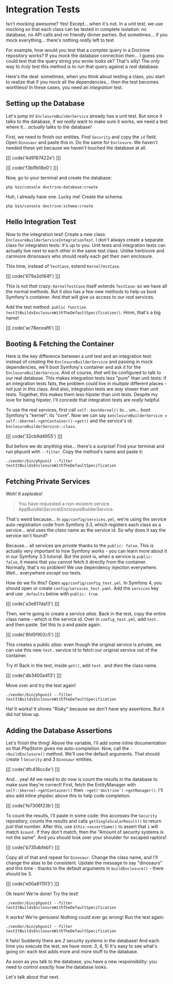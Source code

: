# Integration Tests

Isn't *mocking* awesome? Yes! Except... when it's not. In a unit test, we use mocking
so that each class can be tested in complete isolation: no database, no API calls
and no friendly dinner parties. But sometimes... if you mock everything... there's
nothing *really* left to test

For example, how would you test that a complex query in a Doctrine repository works?
If you *mock* the database connection then... I guess you could test that the query
string you wrote looks ok? That's silly! The *only* way to *truly* test this method
is to run that query against a *real* database.

Here's the deal: sometimes, when you think about testing a class, you start to
realize that if you mock all the dependencies... then the test becomes worthless!
In these cases, you need an *integration* test.

## Setting up the Database

Let's jump in! `EnclosureBuilderService` already has a unit test. But since it talks
to the database, if we *really* want to make sure it works, we need a test where it...
*actually* talks to the database!

First, we need to finish our entities. Find ``Security`` and copy the ``id`` field.
Open ``Dinosaur`` and paste this in. Do the same for ``Enclosure``. We haven't needed
these yet because we haven't touched the database at all. 

[[[ code('4d9187422e') ]]]

[[[ code('f3b1fb18e0') ]]]

Now, go to your terminal and create the database:

```terminal
php bin/console doctrine:database:create
```

Huh, I already have one. Lucky me! Create the schema:

```terminal
php bin/console doctrine:schema:create
```

## Hello Integration Test

Now to the integration test! Create a new class: `EnclosureBuilderServiceIntegrationTest`.
I don't always create a separate class for integration tests: it's up to you. Unit
tests and integration tests can actually live next to each other in the same test
class. Unlike herbivore and carnivore dinsosaurs who should really each get their
own enclosure.

This time, instead of `TestCase`, extend `KernelTestCase`.

[[[ code('679a2d164f') ]]]

This is not *that* crazy: `KernelTestCase` itself extends `TestCase`: so we have
all the normal methods. But it *also* has a few new methods to help us boot Symfony's
container. And *that* will give us access to our *real* services.

Add the test method: `public function testItBuildsEnclosureWithTheDefaultSpecification()`.
Hmm, that's a big name!

[[[ code('ac78eceaf6') ]]]

## Booting & Fetching the Container

Here is the key difference between a unit test and an integration test: instead of
creating the `EnclosureBuilderService` and passing in mock dependencies,
we'll boot Symfony's container and ask *it* for the `EnclosureBuilderService`.
And of course, *that* will be configured to talk to our real database. This makes
integration tests less "pure" than unit tests: if an integration tests fails, the
problem could live in *multiple* different places - not just in *this* class. And
also, integration tests are *way* slower than unit tests. Together, this makes them
less hipster than unit tests. Despite my love for being hipster, I'll concede that
integration tests are *really* helpful.

To use the real services, first call `self::bootKernel()` to... um... boot Symfony's
"kernel": its "core". Now we can say `$enclosureBuilderService = self::$kernel->getContainer()->get()`
and the service's id: `EnclosureBuilderService::class`.

[[[ code('32cb9d4955') ]]]

But before we do *anything* else... there's a surprise! Find your terminal and run
phpunit with `--filter`. Copy the method's name and paste it:

```terminal-silent
./vendor/bin/phpunit --filter testItBuildsEnclosureWithTheDefaultSpecification
```

## Fetching Private Services

Woh! It *explodes*!

> You have requested a non-existent service AppBundle\Service\EnclosureBuilderService.

That's weird because... in `app/config/services.yml`, we're using the service
auto-registration code from Symfony 3.3, which registers each class as a service...
and uses the *class* name as the service id. So why does it say the service isn't
found?

Because... all services are *private* thanks to the `public: false`. This is actually
very important to how Symfony works - you can learn more about it in our Symfony 3.3
tutorial. But the point is, when a service is `public: false`, it means that you
cannot fetch it directly from the container. Normally, that's no problem! We use
dependency injection everywhere. Well... everywhere *except* our tests.

How do we fix this? Open `app/config/config_test.yml`. In Symfony 4, you should
open or create `config/services_test.yaml`. Add the `services` key and use `_defaults`
below with `public: true`.

[[[ code('a3e817da13') ]]]

Then, we're going to create a service *alias*. Back in the test, copy the entire
class name - which is the service id. Over in `config_test.yml`, add `test.` and
then paste. Set this to `@` and paste again.

[[[ code('8fd5f902c5') ]]]

This creates a public *alias*: even though the original service is private, we can
use this new `test.` service id to fetch our original service out of the container.

Try it! Back in the test, inside `get()`, add `test.` and *then* the class name.

[[[ code('db3400a4f3') ]]]

Move over and try the test again!

```terminal-silent
./vendor/bin/phpunit --filter testItBuildsEnclosureWithTheDefaultSpecification
```

Ha! It works! It shows "Risky" because we don't have any assertions. But it did
*not* blow up.

## Adding the Database Assertions

Let's finish the thing! Above the variable, I'll add some inline documentation so
that PhpStorm gives me auto-completion. Now, call the `->buildEnclosure()` method.
We'll use the default arguments. That should create 1 `Security` and 3 `Dinosaur`
entities.

[[[ code('dfc418cc4e') ]]]

And... yea! All we need to do now is count the results in the database to make sure
they're correct! First, fetch the EntityManager with `self::$kernel->getContainer()`
then `->get('doctrine')->getManager()`. I'll also add inline phpdoc above this to help
code completion.

[[[ code('fe7306f23b') ]]]

To count the results, I'll paste in some code: this accesses the `Security` repository,
counts the results and calls `getSingleScalarResult()` to return *just* that number.
After this, use `$this->assertSame()` to assert that `1` will match `$count`. If
they don't match, then the "Amount of security systems is not the same". And you should
look over your shoulder for escaped raptors!

[[[ code('b735dbfeb1') ]]]

Copy all of that and repeat for `Dinosaur`. Change the class name, and I'll change
the alias to be consistent. Update the message to say "dinosaurs" and this time -
thanks to the default arguments in `buildEnclosure()` - there should be 3.

[[[ code('e00a8115f3') ]]]

Ok team! We're done! Try the test!

```terminal-silent
./vendor/bin/phpunit --filter testItBuildsEnclosureWithTheDefaultSpecification
```

It works! We're geniuses! Nothing could ever go wrong! Run the test again:

```terminal-silent
./vendor/bin/phpunit --filter testItBuildsEnclosureWithTheDefaultSpecification
```

It fails! Suddenly there are *2* security systems in the database! And each time
you execute the test, we have more: 3, 4, 5! It's easy to see what's going on:
each test adds more and more stuff to the database.

As soon as you talk to the database, you have a new responsibility: you need
to control *exactly* how the database looks.

Let's talk about that next.
